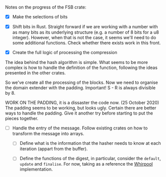 Notes on the progress of the FSB crate: 
- [x] Make the selections of bits

- [x] Shift bits in Rust. Straight forward if we are working with a number with as many
bits as its underlying structure (e.g. a number of 8 bits for a u8 integer). However, when
that is not the case, it seems we'll need to do some additional functions. Check whether
there exists work in this front. 

- [x] Create the full logic of processing the compression

The idea behind the hash algorithm is simple. What seems to be more complex is how to
handle the definition of the function, following the ideas presented in the other crates.


So we've create all the processing of the blocks. Now we need to organise the domain
extender with the padding. Important! S - R is always divisible by 8.

WORK ON THE PADDING, it is a dissaster the code now. (25 October 2020) The padding seems
to be working, but looks ugly. Certain there are better ways to handle the
padding. Give it another try before starting to put the pieces together.   

- [ ] Handle the entry of the message. Follow existing crates on how to 
transform the message into arrays.
  - [ ] Define what is the information that the hasher needs to know at each iteration 
  (appart from the buffer). 
  - [ ] Define the functions of the digest, in particular, consider the `default`, `update`
  and `finalise`. For now, taking as a reference the [Whirpool][1] implementation. 
 

[1]: https://github.com/RustCrypto/hashes/tree/master/whirlpool